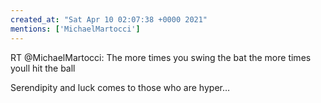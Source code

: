 ```yaml
---
created_at: "Sat Apr 10 02:07:38 +0000 2021"
mentions: ['MichaelMartocci']
---
```


RT @MichaelMartocci: The more times you swing the bat the more times youll hit the ball 

Serendipity and luck comes to those who are hyper…